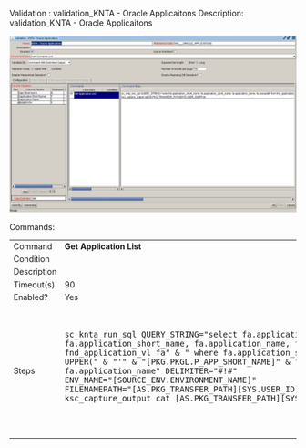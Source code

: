 
Validation : validation_KNTA - Oracle Applicaitons
Description: validation_KNTA - Oracle Applicaitons
  
<img src="./validation_KNTA - Oracle Applicaitons.PNG" width=800/>

Commands:<BR>
<table>
<tr><td>Command</td><td><b>Get Application List</b></td></tr>
<tr><td>Condition</td><td></td></tr>
<tr><td>Description</td><td></td></tr>
<tr><td>Timeout(s)</td><td>90</td></tr>
<tr><td>Enabled?</td><td>Yes</td></tr>
<tr><td>Steps</td>
<td><pre>

sc_knta_run_sql QUERY_STRING="select fa.application_short_name, fa.application_short_name, fa.application_name, fa.basepath  from fnd_application_vl fa" & " where fa.application_short_name like UPPER(" & "'" & "[PKG.PKGL.P_APP_SHORT_NAME]" & "') order by fa.application_name" DELIMITER="#!#" ENV_NAME="[SOURCE_ENV.ENVIRONMENT_NAME]" FILENAMEPATH="[AS.PKG_TRANSFER_PATH][SYS.USER_ID]APP.txt"
ksc_capture_output cat [AS.PKG_TRANSFER_PATH][SYS.USER_ID]APP.txt


</pre></td></tr>
</table>
